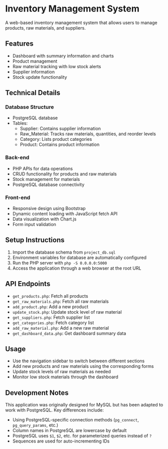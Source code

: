 # Inventory Management System

A web-based inventory management system that allows users to manage products, raw materials, and suppliers.

## Features

- Dashboard with summary information and charts
- Product management
- Raw material tracking with low stock alerts
- Supplier information
- Stock update functionality

## Technical Details

### Database Structure

- PostgreSQL database
- Tables:
  - Supplier: Contains supplier information
  - Raw_Material: Tracks raw materials, quantities, and reorder levels
  - Category: Lists product categories
  - Product: Contains product information

### Back-end

- PHP APIs for data operations
- CRUD functionality for products and raw materials
- Stock management for materials
- PostgreSQL database connectivity

### Front-end

- Responsive design using Bootstrap
- Dynamic content loading with JavaScript fetch API
- Data visualization with Chart.js
- Form input validation

## Setup Instructions

1. Import the database schema from `project_db.sql`
2. Environment variables for database are automatically configured
3. Run the PHP server with `php -S 0.0.0.0:5000`
4. Access the application through a web browser at the root URL

## API Endpoints

- `get_products.php`: Fetch all products
- `get_raw_materials.php`: Fetch all raw materials
- `add_product.php`: Add a new product
- `update_stock.php`: Update stock level of raw material
- `get_suppliers.php`: Fetch supplier list
- `get_categories.php`: Fetch category list
- `add_raw_material.php`: Add a new raw material
- `get_dashboard_data.php`: Get dashboard summary data

## Usage

- Use the navigation sidebar to switch between different sections
- Add new products and raw materials using the corresponding forms
- Update stock levels of raw materials as needed
- Monitor low stock materials through the dashboard

## Development Notes

This application was originally designed for MySQL but has been adapted to work with PostgreSQL. Key differences include:
- Using PostgreSQL-specific connection methods (`pg_connect`, `pg_query_params`, etc.)
- Column names in PostgreSQL are lowercase by default
- PostgreSQL uses `$1`, `$2`, etc. for parameterized queries instead of `?`
- Sequences are used for auto-incrementing IDs
